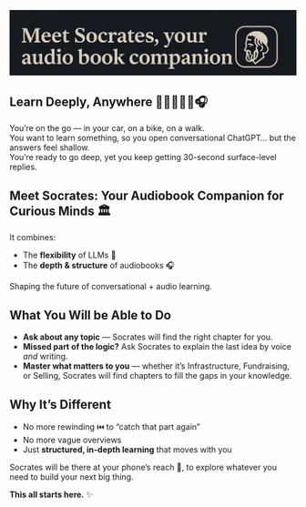![Socrates Banner](banner.png)

## Learn Deeply, Anywhere 🚗🚴‍♀️🚶‍♂️🎧

You’re on the go — in your car, on a bike, on a walk.  
You want to learn something, so you open conversational ChatGPT… but the answers feel shallow.  
You’re ready to go deep, yet you keep getting 30-second surface-level replies.


## Meet **Socrates: Your Audiobook Companion for Curious Minds** 🏛️

It combines:  
- The **flexibility** of LLMs 🤖  
- The **depth & structure** of audiobooks 🎧  

Shaping the future of conversational + audio learning.


## What You Will be Able to Do

- **Ask about any topic** — Socrates will find the right chapter for you.  
- **Missed part of the logic?** Ask Socrates to explain the last idea by voice *and* writing.  
- **Master what matters to you** — whether it’s Infrastructure, Fundraising, or Selling, Socrates will find chapters to fill the gaps in your knowledge.


## Why It’s Different

- No more rewinding ⏮️ to “catch that part again”  
- No more vague overviews  
- Just **structured, in-depth learning** that moves with you

Socrates will be there at your phone’s reach 📱, to explore whatever you need to build your next big thing.

**This all starts here.** ✨
